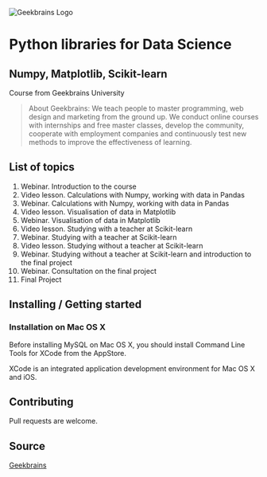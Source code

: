 ![Geekbrains Logo](https://github.com/ilyastartsdata/introductiontopython/blob/master/gb.png)

# Python libraries for Data Science

## Numpy, Matplotlib, Scikit-learn

Course from Geekbrains University

> About Geekbrains: We teach people to master programming, web design and marketing from the ground up. We conduct online courses with internships and free master classes, develop the community, cooperate with employment companies and continuously test new methods to improve the effectiveness of learning.

## List of topics

1. Webinar. Introduction to the course
2. Video lesson. Calculations with Numpy, working with data in Pandas
3. Webinar. Calculations with Numpy, working with data in Pandas
4. Video lesson. Visualisation of data in Matplotlib
5. Webinar. Visualisation of data in Matplotlib
6. Video lesson. Studying with a teacher at Scikit-learn
7. Webinar. Studying with a teacher at Scikit-learn
8. Video lesson. Studying without a teacher at Scikit-learn
9. Webinar. Studying without a teacher at Scikit-learn and introduction to the final project
10. Webinar. Consultation on the final project
11. Final Project

## Installing / Getting started

### Installation on Mac OS X

Before installing MySQL on Mac OS X, you should install Command Line Tools for XCode from the AppStore. 

XCode is an integrated application development environment for Mac OS X and iOS. 

## Contributing

Pull requests are welcome.

## Source

[Geekbrains](https://geekbrains.ru)
